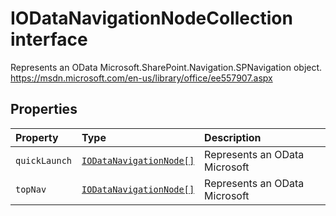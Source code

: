 # IODataNavigationNodeCollection interface





Represents an OData Microsoft.SharePoint.Navigation.SPNavigation object. 
https://msdn.microsoft.com/en-us/library/office/ee557907.aspx


## Properties

| Property	   | Type	| Description|
|:-------------|:-------|:-----------|
|`quickLaunch`      | [`IODataNavigationNode[]`](../sp-client-base/iodatanavigationnode.md) | Represents an OData Microsoft |
|`topNav`      | [`IODataNavigationNode[]`](../sp-client-base/iodatanavigationnode.md) | Represents an OData Microsoft |





